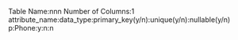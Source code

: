 Table Name:nnn
Number of Columns:1
attribute_name:data_type:primary_key(y/n):unique(y/n):nullable(y/n)
p:Phone:y:n:n
